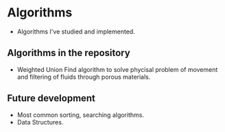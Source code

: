 # Algorithms
* Algorithms I've studied and implemented.

## Algorithms in the repository
* Weighted Union Find algorithm to solve phycisal problem of movement and filtering of fluids through porous materials.

## Future development
* Most common sorting, searching algorithms.
* Data Structures.
